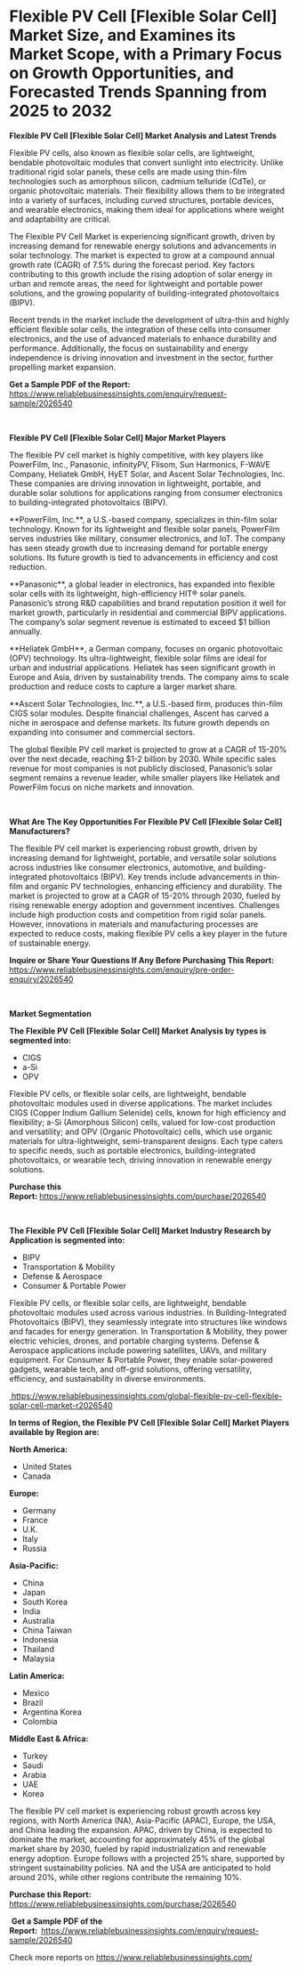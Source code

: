 <p><h1>Flexible PV Cell [Flexible Solar Cell] Market Size, and Examines its Market Scope, with a Primary Focus on Growth Opportunities, and Forecasted Trends Spanning from 2025 to 2032</h1></p><p><strong>Flexible PV Cell [Flexible Solar Cell] Market Analysis and Latest Trends</strong></p>
<p><p>Flexible PV cells, also known as flexible solar cells, are lightweight, bendable photovoltaic modules that convert sunlight into electricity. Unlike traditional rigid solar panels, these cells are made using thin-film technologies such as amorphous silicon, cadmium telluride (CdTe), or organic photovoltaic materials. Their flexibility allows them to be integrated into a variety of surfaces, including curved structures, portable devices, and wearable electronics, making them ideal for applications where weight and adaptability are critical.</p><p>The Flexible PV Cell Market is experiencing significant growth, driven by increasing demand for renewable energy solutions and advancements in solar technology. The market is expected to grow at a compound annual growth rate (CAGR) of 7.5% during the forecast period. Key factors contributing to this growth include the rising adoption of solar energy in urban and remote areas, the need for lightweight and portable power solutions, and the growing popularity of building-integrated photovoltaics (BIPV).</p><p>Recent trends in the market include the development of ultra-thin and highly efficient flexible solar cells, the integration of these cells into consumer electronics, and the use of advanced materials to enhance durability and performance. Additionally, the focus on sustainability and energy independence is driving innovation and investment in the sector, further propelling market expansion.</p></p>
<p><strong>Get a Sample PDF of the Report:&nbsp;</strong> <a href="https://www.reliablebusinessinsights.com/enquiry/request-sample/2026540?utm_campaign=39&utm_medium=2&utm_source=Github&utm_content=ia&utm_term=21012025&utm_id=flexible-pv-cell-flexible-solar-cell">https://www.reliablebusinessinsights.com/enquiry/request-sample/2026540</a></p>
<p>&nbsp;</p>
<p><strong>Flexible PV Cell [Flexible Solar Cell] Major Market Players</strong></p>
<p><p>The flexible PV cell market is highly competitive, with key players like PowerFilm, Inc., Panasonic, infinityPV, Flisom, Sun Harmonics, F-WAVE Company, Heliatek GmbH, HyET Solar, and Ascent Solar Technologies, Inc. These companies are driving innovation in lightweight, portable, and durable solar solutions for applications ranging from consumer electronics to building-integrated photovoltaics (BIPV).</p><p>**PowerFilm, Inc.**, a U.S.-based company, specializes in thin-film solar technology. Known for its lightweight and flexible solar panels, PowerFilm serves industries like military, consumer electronics, and IoT. The company has seen steady growth due to increasing demand for portable energy solutions. Its future growth is tied to advancements in efficiency and cost reduction.</p><p>**Panasonic**, a global leader in electronics, has expanded into flexible solar cells with its lightweight, high-efficiency HIT® solar panels. Panasonic’s strong R&D capabilities and brand reputation position it well for market growth, particularly in residential and commercial BIPV applications. The company’s solar segment revenue is estimated to exceed $1 billion annually.</p><p>**Heliatek GmbH**, a German company, focuses on organic photovoltaic (OPV) technology. Its ultra-lightweight, flexible solar films are ideal for urban and industrial applications. Heliatek has seen significant growth in Europe and Asia, driven by sustainability trends. The company aims to scale production and reduce costs to capture a larger market share.</p><p>**Ascent Solar Technologies, Inc.**, a U.S.-based firm, produces thin-film CIGS solar modules. Despite financial challenges, Ascent has carved a niche in aerospace and defense markets. Its future growth depends on expanding into consumer and commercial sectors.</p><p>The global flexible PV cell market is projected to grow at a CAGR of 15-20% over the next decade, reaching $1-2 billion by 2030. While specific sales revenue for most companies is not publicly disclosed, Panasonic’s solar segment remains a revenue leader, while smaller players like Heliatek and PowerFilm focus on niche markets and innovation.</p></p>
<p>&nbsp;</p>
<p><strong>What Are The Key Opportunities For Flexible PV Cell [Flexible Solar Cell] Manufacturers?</strong></p>
<p><p>The flexible PV cell market is experiencing robust growth, driven by increasing demand for lightweight, portable, and versatile solar solutions across industries like consumer electronics, automotive, and building-integrated photovoltaics (BIPV). Key trends include advancements in thin-film and organic PV technologies, enhancing efficiency and durability. The market is projected to grow at a CAGR of 15-20% through 2030, fueled by rising renewable energy adoption and government incentives. Challenges include high production costs and competition from rigid solar panels. However, innovations in materials and manufacturing processes are expected to reduce costs, making flexible PV cells a key player in the future of sustainable energy.</p></p>
<p><strong>Inquire or Share Your Questions If Any Before Purchasing This Report:</strong> <a href="https://www.reliablebusinessinsights.com/enquiry/pre-order-enquiry/2026540?utm_campaign=39&utm_medium=2&utm_source=Github&utm_content=ia&utm_term=21012025&utm_id=flexible-pv-cell-flexible-solar-cell">https://www.reliablebusinessinsights.com/enquiry/pre-order-enquiry/2026540</a></p>
<p>&nbsp;</p>
<p><strong>Market Segmentation</strong></p>
<p><strong>The Flexible PV Cell [Flexible Solar Cell] Market Analysis by types is segmented into:</strong></p>
<p><ul><li>CIGS</li><li>a-Si</li><li>OPV</li></ul></p>
<p><p>Flexible PV cells, or flexible solar cells, are lightweight, bendable photovoltaic modules used in diverse applications. The market includes CIGS (Copper Indium Gallium Selenide) cells, known for high efficiency and flexibility; a-Si (Amorphous Silicon) cells, valued for low-cost production and versatility; and OPV (Organic Photovoltaic) cells, which use organic materials for ultra-lightweight, semi-transparent designs. Each type caters to specific needs, such as portable electronics, building-integrated photovoltaics, or wearable tech, driving innovation in renewable energy solutions.</p></p>
<p><strong>Purchase this Report:&nbsp;</strong><a href="https://www.reliablebusinessinsights.com/purchase/2026540?utm_campaign=39&utm_medium=2&utm_source=Github&utm_content=ia&utm_term=21012025&utm_id=flexible-pv-cell-flexible-solar-cell">https://www.reliablebusinessinsights.com/purchase/2026540</a></p>
<p>&nbsp;</p>
<p><strong>The Flexible PV Cell [Flexible Solar Cell] Market Industry Research by Application is segmented into:</strong></p>
<p><ul><li>BIPV</li><li>Transportation & Mobility</li><li>Defense & Aerospace</li><li>Consumer & Portable Power</li></ul></p>
<p><p>Flexible PV cells, or flexible solar cells, are lightweight, bendable photovoltaic modules used across various industries. In Building-Integrated Photovoltaics (BIPV), they seamlessly integrate into structures like windows and facades for energy generation. In Transportation & Mobility, they power electric vehicles, drones, and portable charging systems. Defense & Aerospace applications include powering satellites, UAVs, and military equipment. For Consumer & Portable Power, they enable solar-powered gadgets, wearable tech, and off-grid solutions, offering versatility, efficiency, and sustainability in diverse environments.</p></p>
<p><a href="https://www.reliablebusinessinsights.com/global-flexible-pv-cell-flexible-solar-cell-market-r2026540?utm_campaign=39&utm_medium=2&utm_source=Github&utm_content=ia&utm_term=21012025&utm_id=flexible-pv-cell-flexible-solar-cell">&nbsp;https://www.reliablebusinessinsights.com/global-flexible-pv-cell-flexible-solar-cell-market-r2026540</a></p>
<p><strong>In terms of Region, the Flexible PV Cell [Flexible Solar Cell] Market Players available by Region are:</strong></p>
<p>
    <p> <strong> North America: </strong>
        <ul>
            <li>United States</li>
            <li>Canada</li>
        </ul>
        </p> 
    <p> <strong> Europe: </strong>
        <ul>
            <li>Germany</li>
            <li>France</li>
            <li>U.K.</li>
            <li>Italy</li>
            <li>Russia</li>
        </ul>
        </p> 
    <p> <strong> Asia-Pacific: </strong>
        <ul>
            <li>China</li>
            <li>Japan</li>
            <li>South Korea</li>
            <li>India</li>
            <li>Australia</li>
            <li>China Taiwan</li>
            <li>Indonesia</li>
            <li>Thailand</li>
            <li>Malaysia</li>
        </ul>
        </p> 
    <p> <strong> Latin America: </strong>
        <ul>
            <li>Mexico</li>
            <li>Brazil</li>
            <li>Argentina Korea</li>
            <li>Colombia</li>
        </ul>
        </p> 
    <p> <strong> Middle East & Africa: </strong>
        <ul>
            <li>Turkey</li>
            <li>Saudi</li>
            <li>Arabia</li>
            <li>UAE</li>
            <li>Korea</li>
        </ul>
    </p>
    </p>
<p><p>The flexible PV cell market is experiencing robust growth across key regions, with North America (NA), Asia-Pacific (APAC), Europe, the USA, and China leading the expansion. APAC, driven by China, is expected to dominate the market, accounting for approximately 45% of the global market share by 2030, fueled by rapid industrialization and renewable energy adoption. Europe follows with a projected 25% share, supported by stringent sustainability policies. NA and the USA are anticipated to hold around 20%, while other regions contribute the remaining 10%.</p></p>
<p><strong>Purchase this Report: </strong><a href="https://www.reliablebusinessinsights.com/purchase/2026540?utm_campaign=39&utm_medium=2&utm_source=Github&utm_content=ia&utm_term=21012025&utm_id=flexible-pv-cell-flexible-solar-cell">https://www.reliablebusinessinsights.com/purchase/2026540</a></p>
<p>&nbsp;<strong>Get a Sample PDF of the Report:&nbsp;&nbsp;</strong><a href="https://www.reliablebusinessinsights.com/enquiry/request-sample/2026540?utm_campaign=39&utm_medium=2&utm_source=Github&utm_content=ia&utm_term=21012025&utm_id=flexible-pv-cell-flexible-solar-cell">https://www.reliablebusinessinsights.com/enquiry/request-sample/2026540</a></p>
<p><strong></strong></p>
<p>Check more reports on <a href="https://www.reliablebusinessinsights.com/?utm_campaign=39&utm_medium=2&utm_source=Github&utm_content=ia&utm_term=21012025&utm_id=flexible-pv-cell-flexible-solar-cell">https://www.reliablebusinessinsights.com/</a></p>